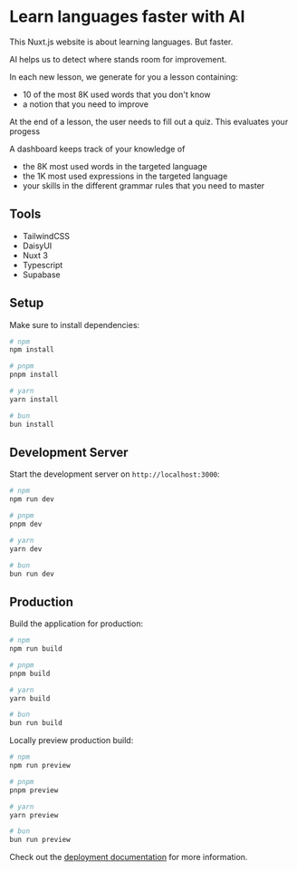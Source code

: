 # Learn languages faster with AI

This Nuxt.js website is about learning languages. But faster.

AI helps us to detect where stands room for improvement.

In each new lesson, we generate for you a lesson containing: 
- 10 of the most 8K used words that you don't know
- a notion that you need to improve

At the end of a lesson, the user needs to fill out a quiz.
This evaluates your progess

A dashboard keeps track of your knowledge of
- the 8K most used words in the targeted language
- the 1K most used expressions in the targeted language
- your skills in the different grammar rules that you need to master


## Tools

- TailwindCSS
- DaisyUI
- Nuxt 3
- Typescript
- Supabase


## Setup

Make sure to install dependencies:

```bash
# npm
npm install

# pnpm
pnpm install

# yarn
yarn install

# bun
bun install
```

## Development Server

Start the development server on `http://localhost:3000`:

```bash
# npm
npm run dev

# pnpm
pnpm dev

# yarn
yarn dev

# bun
bun run dev
```

## Production

Build the application for production:

```bash
# npm
npm run build

# pnpm
pnpm build

# yarn
yarn build

# bun
bun run build
```

Locally preview production build:

```bash
# npm
npm run preview

# pnpm
pnpm preview

# yarn
yarn preview

# bun
bun run preview
```

Check out the [deployment documentation](https://nuxt.com/docs/getting-started/deployment) for more information.
